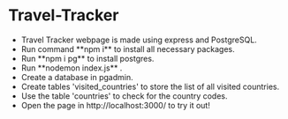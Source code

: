# Travel-Tracker
<ul>
  <li>Travel Tracker webpage is made using express and PostgreSQL.</li>
  <li>Run command **npm i** to install all necessary packages.</li>
  <li>Run **npm i pg** to install postgres.</li>
  <li>Run **nodemon index.js** .</li>
  <li>Create a database in pgadmin.</li>
  <li>Create tables 'visited_countries' to store the list of all visited countries.</li>
  <li>Use the table 'countries' to check for the country codes.</li>
  <li>Open the page in http://localhost:3000/ to try it out!</li>




